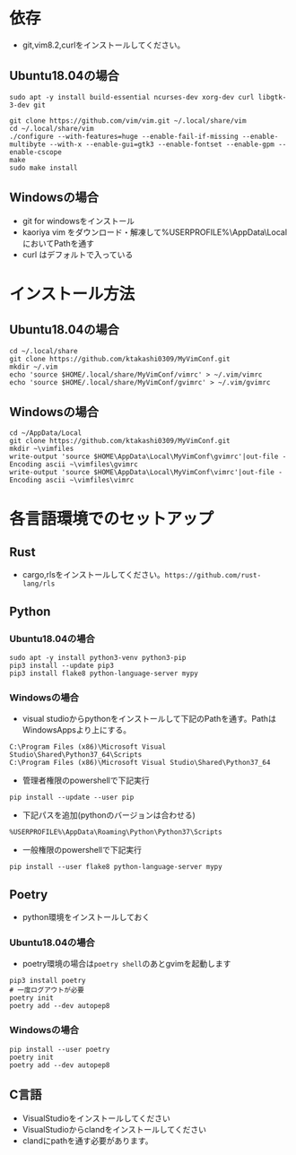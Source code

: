 # 依存
* git,vim8.2,curlをインストールしてください。

## Ubuntu18.04の場合
```
sudo apt -y install build-essential ncurses-dev xorg-dev curl libgtk-3-dev git

git clone https://github.com/vim/vim.git ~/.local/share/vim
cd ~/.local/share/vim
./configure --with-features=huge --enable-fail-if-missing --enable-multibyte --with-x --enable-gui=gtk3 --enable-fontset --enable-gpm --enable-cscope
make
sudo make install
```

## Windowsの場合
* git for windowsをインストール
* kaoriya vim をダウンロード・解凍して%USERPROFILE%\AppData\Local においてPathを通す
* curl はデフォルトで入っている

# インストール方法
## Ubuntu18.04の場合
```
cd ~/.local/share
git clone https://github.com/ktakashi0309/MyVimConf.git
mkdir ~/.vim
echo 'source $HOME/.local/share/MyVimConf/vimrc' > ~/.vim/vimrc
echo 'source $HOME/.local/share/MyVimConf/gvimrc' > ~/.vim/gvimrc
```
## Windowsの場合
```
cd ~/AppData/Local
git clone https://github.com/ktakashi0309/MyVimConf.git
mkdir ~\vimfiles
write-output 'source $HOME\AppData\Local\MyVimConf\gvimrc'|out-file -Encoding ascii ~\vimfiles\gvimrc
write-output 'source $HOME\AppData\Local\MyVimConf\vimrc'|out-file -Encoding ascii ~\vimfiles\vimrc
```

# 各言語環境でのセットアップ

## Rust
* cargo,rlsをインストールしてください。`https://github.com/rust-lang/rls`

## Python
### Ubuntu18.04の場合
```
sudo apt -y install python3-venv python3-pip
pip3 install --update pip3
pip3 install flake8 python-language-server mypy
```
### Windowsの場合
* visual studioからpythonをインストールして下記のPathを通す。PathはWindowsAppsより上にする。
```
C:\Program Files (x86)\Microsoft Visual Studio\Shared\Python37_64\Scripts
C:\Program Files (x86)\Microsoft Visual Studio\Shared\Python37_64
```
* 管理者権限のpowershellで下記実行
```
pip install --update --user pip
```
* 下記パスを追加(pythonのバージョンは合わせる)
```
%USERPROFILE%\AppData\Roaming\Python\Python37\Scripts
```
* 一般権限のpowershellで下記実行
```
pip install --user flake8 python-language-server mypy
```

## Poetry
* python環境をインストールしておく
### Ubuntu18.04の場合
* poetry環境の場合は`poetry shell`のあとgvimを起動します
```
pip3 install poetry
# 一度ログアウトが必要
poetry init
poetry add --dev autopep8
```

### Windowsの場合
```
pip install --user poetry
poetry init
poetry add --dev autopep8
```

## C言語
* VisualStudioをインストールしてください
* VisualStudioからclandをインストールしてください
* clandにpathを通す必要があります。
